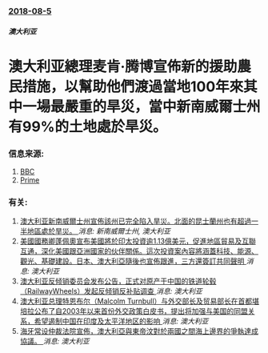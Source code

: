 ### [2018-08-5](/news/2018/08/5/index.md)

##### 澳大利亚
# 澳大利亚總理麦肯·腾博宣佈新的援助農民措施，以幫助他們渡過當地100年來其中一場最嚴重的旱災，當中新南威爾士州有99%的土地處於旱災。 




### 信息来源:

1. [BBC](https://www.bbc.co.uk/news/world-australia-45075838)
2. [Prime](https://www.pm.gov.au/media/immediate-relief-farming-families-takes-drought-relief-576-million)

### 有关:

1. [澳大利亚新南威爾士州宣佈該州已完全陷入旱災。北面的昆士蘭州也有超過一半地區處於旱災。 ](/news/2018/08/8/澳大利亚新南威爾士州宣佈該州已完全陷入旱災-北面的昆士蘭州也有超過一半地區處於旱災.md) _消息: 新南威爾士州, 澳大利亚_
2. [美國國務卿蓬佩奧宣布美國將於印太投資逾1.13億美元，促進地區貿易及互聯互通，深化美國跟亞洲國家的伙伴關係。這次投資案內容將涵蓋科技、能源、觀光、基礎建設。日本、澳大利亞隨後也宣佈跟進，三方還簽訂共同聲明 ](/news/2018/07/30/美國國務卿蓬佩奧宣布美國將於印太投資逾113億美元-促進地區貿易及互聯互通-深化美國跟亞洲國家的伙伴關係-這次投資案內.md) _消息: 澳大利亚_
3. [澳大利亚反倾销委员会发布公告，正式对原产于中国的铁道轮毂（RailwayWheels）发起反倾销反补贴调查 ](/news/2018/04/18/澳大利亚反倾销委员会发布公告-正式对原产于中国的铁道轮毂-RailwayWheels-发起反倾销反补贴调查.md) _消息: 澳大利亚_
4. [澳大利亚总理特恩布尔（Malcolm Turnbull）与外交部长及贸易部长在首都堪培拉公布了自2003年以来首份外交政策白皮书，提出将加强与美国的同盟关系，希望遏制中国在印度及太平洋地区的影响 ](/news/2017/11/23/澳大利亚总理特恩布尔-Malcolm-Turnbull-与外交部长及贸易部长在首都堪培拉公布了自2003年以来首份外交政.md) _消息: 澳大利亚_
5. [海牙常设仲裁法院宣佈，澳大利亞與東帝汶對於兩國之間海上邊界的爭執達成協議。 ](/news/2017/09/2/海牙常设仲裁法院宣佈-澳大利亞與東帝汶對於兩國之間海上邊界的爭執達成協議.md) _消息: 澳大利亚_
